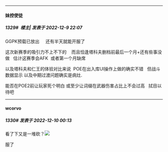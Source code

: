 

*****

####  妹控使徒  
##### 1329#         楼主| 发表于 2022-12-9 22:07

GGPK预载已放出     还有半天就能开服了

这次新赛季的吸引力不上不下的    而且恰逢塔科夫删档前最后一个月+还有些事没做   估计这赛季会AFK  或者第一个月缺席

以及塔科夫和仁王的体验对比来说  POE在出入库UI操作上做的确实不错   但战斗数据显示 以及中期过渡问题确实是病灶.

能否在POE2前让玩家死个明白 或至少让词缀在武器伤害占比上不会过高   拭目以待吧



*****

####  wcorvo  
##### 1330#       发表于 2022-12-10 00:13

看了下又是一堆砍？<img src="https://static.saraba1st.com/image/smiley/face2017/048.png" referrerpolicy="no-referrer">

服了


